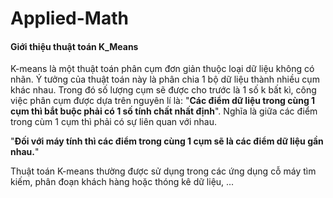 # Applied-Math

#### Giới thiệu thuật toán K_Means

K-means là một thuật toán phân cụm đơn giản thuộc loại dữ liệu không có nhãn. Ý tưởng của thuật toán này là phân chia 1 bộ dữ liệu thành nhiều cụm khác nhau. Trong đó số lượng cụm sẽ được cho trước là 1 số k bất kì, công việc phân cụm được dựa trên nguyên lí là: "**Các điểm dữ liệu trong cùng 1 cụm thì bắt buộc phải có 1 số tính chất nhất định**". Nghĩa là giữa các điểm trong cùm 1 cụm thì phải có sự liên quan với nhau.

"**Đối với máy tính thì các điểm trong cùng 1 cụm sẽ là các điểm dữ liệu gần nhau.**"

Thuật toán K-means thường được sử dụng trong các ứng dụng cỗ máy tìm kiếm, phân đoạn khách hàng hoặc thóng kê dữ liệu, ...

